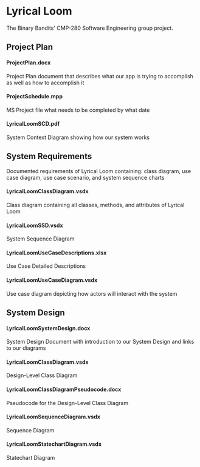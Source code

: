 # Lyrical Loom
The Binary Bandits' CMP-280 Software Engineering group project.

## Project Plan
#### ProjectPlan.docx
Project Plan document that describes what our app is trying to accomplish as well as how to accomplish it
#### ProjectSchedule.mpp
MS Project file what needs to be completed by what date
#### LyricalLoomSCD.pdf
System Context Diagram showing how our system works

## System Requirements
Documented requirements of Lyrical Loom containing: class diagram, use case diagram, use case scenario, and system sequence charts
#### LyricalLoomClassDiagram.vsdx
Class diagram containing all classes, methods, and attributes of Lyrical Loom
#### LyricalLoomSSD.vsdx
System Sequence Diagram
#### LyricalLoomUseCaseDescriptions.xlsx
Use Case Detailed Descriptions
#### LyricalLoomUseCaseDiagram.vsdx
Use case diagram depicting how actors will interact with the system

## System Design
#### LyricalLoomSystemDesign.docx
System Design Document with introduction to our System Design and links to our diagrams
#### LyricalLoomClassDiagram.vsdx
Design-Level Class Diagram
#### LyricalLoomClassDiagramPseudocode.docx
Pseudocode for the Design-Level Class Diagram
#### LyricalLoomSequenceDiagram.vsdx
Sequence Diagram
#### LyricalLoomStatechartDiagram.vsdx
Statechart Diagram
